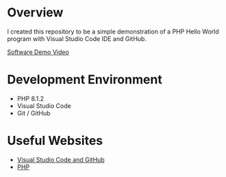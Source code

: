 # Overview

I created this repository to be a simple demonstration of a PHP Hello World program with Visual Studio Code IDE and GitHub.

[Software Demo Video](pending)

# Development Environment

* PHP 8.1.2
* Visual Studio Code
* Git / GitHub

# Useful Websites

* [Visual Studio Code and GitHub](https://visualstudio.microsoft.com/en-us/vs/github/)
* [PHP](https://www.php.net/releases/8.1/en.php)